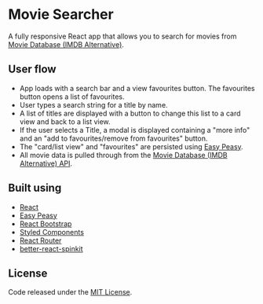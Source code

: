 # Movie Searcher
A fully responsive React app that allows you to search for movies from [Movie Database (IMDB Alternative)](https://rapidapi.com/rapidapi/api/movie-database-imdb-alternative).

## User flow
- App loads with a search bar and a view favourites button. The favourites button opens a list of favourites.
- User types a search string for a title by name.
- A list of titles are displayed with a button to change this list to a card view and back to a list view.
- If the user selects a Title, a modal is displayed containing a "more info" and an "add to favourites/remove from favourites" button.
- The "card/list view" and "favourites" are persisted using [Easy Peasy](https://easy-peasy.vercel.app/).
- All movie data is pulled through from the [Movie Database (IMDB Alternative) API](https://rapidapi.com/rapidapi/api/movie-database-imdb-alternative).

## Built using
- [React](https://reactjs.org/)
- [Easy Peasy](https://easy-peasy.vercel.app/)
- [React Bootstrap](https://react-bootstrap.github.io/)
- [Styled Components](https://styled-components.com/)
- [React Router](https://reactrouterdotcom.fly.dev/docs/en/v6)
- [better-react-spinkit](https://www.npmjs.com/package/better-react-spinkit)

## License
Code released under the [MIT License](https://github.com/Tushar-Indurjeeth/Movie-Searcher/blob/fb3e0bbee6c3059b51175e360b5311531125c5bc/LICENSE).
